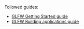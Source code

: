 Followed guides:
- [GLFW Getting Started guide](https://www.glfw.org/docs/latest/quick_guide.html)
- [GLFW Building applications guide](https://www.glfw.org/docs/latest/build_guide.html#build_link_osx)